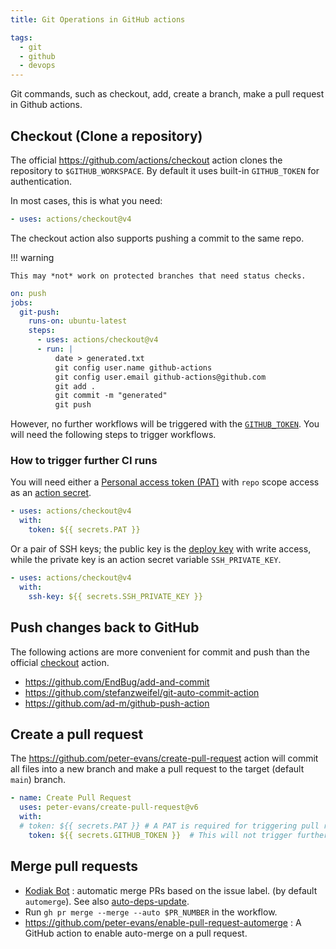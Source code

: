```yaml
---
title: Git Operations in GitHub actions

tags:
  - git
  - github
  - devops
---
```


Git commands, such as checkout, add, create a branch, make a pull request in Github actions.

## Checkout (Clone a repository)

The official https://github.com/actions/checkout action clones the repository to `$GITHUB_WORKSPACE`. By default it uses built-in `GITHUB_TOKEN` for authentication.

In most cases, this is what you need:

```yaml
- uses: actions/checkout@v4
```

The checkout action also supports pushing a commit to the same repo.

!!! warning

    This may *not* work on protected branches that need status checks.

```yaml
on: push
jobs:
  git-push:
    runs-on: ubuntu-latest
    steps:
      - uses: actions/checkout@v4
      - run: |
          date > generated.txt
          git config user.name github-actions
          git config user.email github-actions@github.com
          git add .
          git commit -m "generated"
          git push
```

However, no further workflows will be triggered with the [`GITHUB_TOKEN`](https://docs.github.com/en/actions/security-guides/automatic-token-authentication). You will need the following steps to trigger workflows.

### How to trigger further CI runs

You will need either a [Personal access token (PAT)](https://docs.github.com/en/authentication/keeping-your-account-and-data-secure/creating-a-personal-access-token) with `repo` scope access as an [action secret](https://docs.github.com/en/actions/security-guides/encrypted-secrets).

```yaml
- uses: actions/checkout@v4
  with:
	token: ${{ secrets.PAT }}
```

Or a pair of SSH keys; the public key is the [deploy key](https://docs.github.com/en/developers/overview/managing-deploy-keys) with write access, while the private key is an action secret variable `SSH_PRIVATE_KEY`.

```yaml
- uses: actions/checkout@v4
  with:
	ssh-key: ${{ secrets.SSH_PRIVATE_KEY }}
```

## Push changes back to GitHub

The following actions are more convenient for commit and push than the official [checkout](https://github.com/actions/checkout) action.

- https://github.com/EndBug/add-and-commit
- https://github.com/stefanzweifel/git-auto-commit-action
- https://github.com/ad-m/github-push-action

## Create a pull request

The https://github.com/peter-evans/create-pull-request action will commit all files into a new branch and make a pull request to the target (default `main`) branch.

```yaml
- name: Create Pull Request
  uses: peter-evans/create-pull-request@v6
  with:
  # token: ${{ secrets.PAT }} # A PAT is required for triggering pull request workflows
    token: ${{ secrets.GITHUB_TOKEN }}  # This will not trigger further workflows
```

## Merge pull requests

+ [Kodiak Bot](https://kodiakhq.com/) : automatic merge PRs based on the issue label. (by default `automerge`). See also [auto-deps-update](../../auto-deps-update.md).
+ Run `gh pr merge --merge --auto $PR_NUMBER` in the workflow.
+ https://github.com/peter-evans/enable-pull-request-automerge : A GitHub action to enable auto-merge on a pull request.
